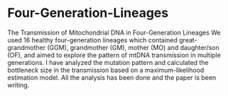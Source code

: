 # Four-Generation-Lineages
The Transmission of Mitochondrial DNA in Four-Generation Lineages
We used 16 healthy four-generation lineages which contained great-grandmother (GGM), grandmother (GM), mother (MO) and daughter/son (OF), and aimed to explore the pattern of mtDNA transmission in multiple generations. I have analyzed the mutation pattern and calculated the bottleneck size in the transmission based on a maximum-likelihood estimation model. All the analysis has been done and the paper is been writing.
